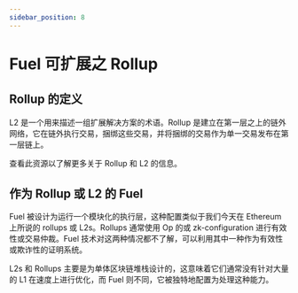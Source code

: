 ```yaml
---
sidebar_position: 8
---
```


# Fuel 可扩展之 Rollup

## Rollup 的定义

L2 是一个用来描述一组扩展解决方案的术语。Rollup 是建立在第一层之上的链外网络，它在链外执行交易，捆绑这些交易，并将捆绑的交易作为单一交易发布在第一层链上。

查看此资源以了解更多关于 Rollup 和 L2 的信息。

## 作为 Rollup 或 L2 的 Fuel

Fuel 被设计为运行一个模块化的执行层，这种配置类似于我们今天在 Ethereum 上所说的 rollups 或 L2s。Rollups 通常使用 Op 的或 zk-configuration 进行有效性或交易仲裁。Fuel 技术对这两种情况都不了解，可以利用其中一种作为有效性或欺诈性的证明系统。

L2s 和 Rollups 主要是为单体区块链堆栈设计的，这意味着它们通常没有针对大量的 L1 在速度上进行优化，而 Fuel 则不同，它被独特地配置为处理这种能力。

